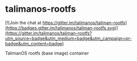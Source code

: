 # talimanos-rootfs

[![Join the chat at https://gitter.im/talimanos/taliman-rootfs](https://badges.gitter.im/talimanos/taliman-rootfs.svg)](https://gitter.im/talimanos/taliman-rootfs?utm_source=badge&utm_medium=badge&utm_campaign=pr-badge&utm_content=badge)

TalimanOS rootfs (base image) container
